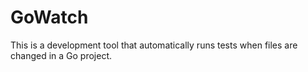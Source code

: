 # GoWatch

This is a development tool that automatically runs tests when files are changed in a Go project.
